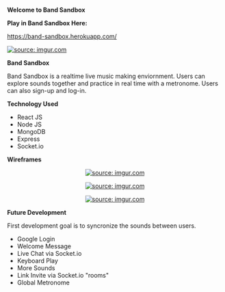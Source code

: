 **Welcome to Band Sandbox**

**Play in Band Sandbox Here:**

<a> https://band-sandbox.herokuapp.com/ </a>

<a href="https://imgur.com/PMgSGCb"><img src="https://i.imgur.com/PMgSGCbm.png" title="source: imgur.com" /></a>

<!--<p align="center">
 <img width="460" height="300" src="https://i.imgur.com/D2J0cfj.png" title="source: imgur.com">
</p>

<p align="center">
 <img width="460" height="300" src="https://i.imgur.com/jywvbEs.png" title="source: imgur.com">
</p>-->

**Band Sandbox**

Band Sandbox is a realtime live music making enviornment. Users can explore sounds together and practice in real time with a metronome. Users can also sign-up and log-in. 

**Technology Used**

* React JS
* Node JS
* MongoDB
* Express
* Socket.io

**Wireframes**

<p align="center">
<a href="https://imgur.com/dyY3eG1"><img src="https://i.imgur.com/dyY3eG1m.png" title="source: imgur.com" /></a>
</p>

<p align="center">
<a href="https://imgur.com/uOs2FkZ"><img src="https://i.imgur.com/uOs2FkZm.png" title="source: imgur.com" /></a>
</p>

<p align="center">
<a href="https://imgur.com/NeYcfx5"><img src="https://i.imgur.com/NeYcfx5m.png" title="source: imgur.com" /></a>
</p>

**Future Development** 

First development goal is to syncronize the sounds between users. 

* Google Login
* Welcome Message  
* Live Chat via Socket.io 
* Keyboard Play
* More Sounds
* Link Invite via Socket.io "rooms"  
* Global Metronome  
